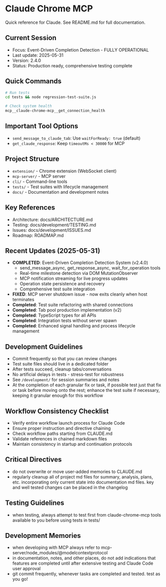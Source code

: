 # Claude Chrome MCP

Quick reference for Claude. See README.md for full documentation.

## Current Session
- Focus: Event-Driven Completion Detection - FULLY OPERATIONAL
- Last update: 2025-05-31
- Version: 2.4.0 
- Status: Production ready, comprehensive testing complete

## Quick Commands
```bash
# Run tests
cd tests && node regression-test-suite.js

# Check system health
mcp__claude-chrome-mcp__get_connection_health
```

## Important Tool Options
- `send_message_to_claude_tab`: Use `waitForReady: true` (default)
- `get_claude_response`: Keep `timeoutMs < 30000` for MCP

## Project Structure
- `extension/` - Chrome extension (WebSocket client)
- `mcp-server/` - MCP server
- `cli/` - Command-line tools
- `tests/` - Test suites with lifecycle management
- `docs/` - Documentation and development notes

## Key References
- Architecture: docs/ARCHITECTURE.md
- Testing: docs/development/TESTING.md  
- Issues: docs/development/ISSUES.md
- Roadmap: ROADMAP.md

## Recent Updates (2025-05-31)
- **COMPLETED**: Event-Driven Completion Detection System (v2.4.0)
  - send_message_async, get_response_async, wait_for_operation tools
  - Real-time milestone detection via DOM MutationObserver
  - MCP notification streaming for live progress updates
  - Operation state persistence and recovery
  - Comprehensive test suite integration
- **FIXED**: MCP server shutdown issue - now exits cleanly when host terminates
- **Completed**: Test suite refactoring with shared connections
- **Completed**: Tab pool production implementation (v2)
- **Completed**: TypeScript types for all APIs
- **Completed**: Integration tests without server spawn
- **Completed**: Enhanced signal handling and process lifecycle management

## Development Guidelines
- Commit frequently so that you can review changes
- Test suite files should live in a dedicated folder
- After tests succeed, cleanup tabs/conversations
- No artificial delays in tests - stress-test for robustness
- See `/development/` for session summaries and notes
- At the completion of each granular fix or task, if possible test just that fix or task before moving onto the rest; enhance the test suite if necessary, keeping it granular enough for this workflow

## Workflow Consistency Checklist
- Verify entire workflow launch process for Claude Code
- Ensure proper instruction and directive chaining
- Check workflow paths starting from CLAUDE.md
- Validate references in chained markdown files
- Maintain consistency in startup and continuation protocols

## Critical Directives
- do not overwrite or move user-added memories to CLAUDE.md
- regularly cleanup all of project md files for summary, analysis, plans, etc. incorporating only current state into documentation md files. key and well tested changes can be placed in the changelog

## Testing Guidelines
- when testing, always attempt to test first from claude-chrome-mcp tools available to you before using tests in tests/

## Development Memories
- when developing with MCP always refer to mcp-server/node_modules/@modelcontextprotocol
- in documentation, notes, and other places, do not add indications that features are completed until after extensive testing and Claude Code user approval
- git commit frequently, whenever tasks are completed and tested. test as you go!